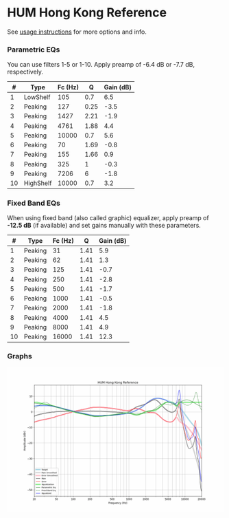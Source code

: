 # HUM Hong Kong Reference
See [usage instructions](https://github.com/jaakkopasanen/AutoEq#usage) for more options and info.

### Parametric EQs
You can use filters 1-5 or 1-10. Apply preamp of -6.4 dB or -7.7 dB, respectively.

|   # | Type      |   Fc (Hz) |    Q |   Gain (dB) |
|-----|-----------|-----------|------|-------------|
|   1 | LowShelf  |       105 | 0.7  |         6.5 |
|   2 | Peaking   |       127 | 0.25 |        -3.5 |
|   3 | Peaking   |      1427 | 2.21 |        -1.9 |
|   4 | Peaking   |      4761 | 1.88 |         4.4 |
|   5 | Peaking   |     10000 | 0.7  |         5.6 |
|   6 | Peaking   |        70 | 1.69 |        -0.8 |
|   7 | Peaking   |       155 | 1.66 |         0.9 |
|   8 | Peaking   |       325 | 1    |        -0.3 |
|   9 | Peaking   |      7206 | 6    |        -1.8 |
|  10 | HighShelf |     10000 | 0.7  |         3.2 |

### Fixed Band EQs
When using fixed band (also called graphic) equalizer, apply preamp of **-12.5 dB** (if available) and set gains manually with these parameters.

|   # | Type    |   Fc (Hz) |    Q |   Gain (dB) |
|-----|---------|-----------|------|-------------|
|   1 | Peaking |        31 | 1.41 |         5.9 |
|   2 | Peaking |        62 | 1.41 |         1.3 |
|   3 | Peaking |       125 | 1.41 |        -0.7 |
|   4 | Peaking |       250 | 1.41 |        -2.8 |
|   5 | Peaking |       500 | 1.41 |        -1.7 |
|   6 | Peaking |      1000 | 1.41 |        -0.5 |
|   7 | Peaking |      2000 | 1.41 |        -1.8 |
|   8 | Peaking |      4000 | 1.41 |         4.5 |
|   9 | Peaking |      8000 | 1.41 |         4.9 |
|  10 | Peaking |     16000 | 1.41 |        12.3 |

### Graphs
![](./HUM%20Hong%20Kong%20Reference.png)
